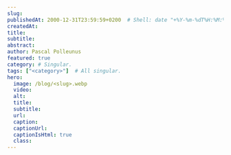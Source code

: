 ```yaml
---
slug: 
publishedAt: 2000-12-31T23:59:59+0200  # Shell: date "+%Y-%m-%dT%H:%M:%S%z" | pbcopy
createdAt: 
title: 
subtitle: 
abstract: 
author: Pascal Polleunus
featured: true
category: # Singular.
tags: ["<category>"]  # All singular.
hero:
  image: /blog/<slug>.webp
  video: 
  alt: 
  title: 
  subtitle: 
  url: 
  caption: 
  captionUrl: 
  captionIsHtml: true
  class: 
---
```



## 
